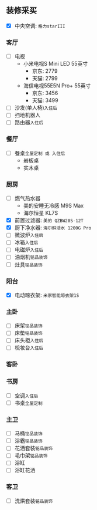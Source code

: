 ## 装修采买
- [x] 中央空调: `格力starIII`

### 客厅
- [ ] 电视
  * 小米电视S Mini LED 55英寸
    + 京东: 2779
    + 天猫: 2799
  * 海信电视55E5N Pro+ 55英寸
    + 京东: 3456
    + 天猫: 3499
- [ ] 沙发(单人椅)`入住后`
- [ ] 扫地机器人
- [ ] 路由器`入住后`

### 餐厅
- [ ] 餐桌`全屋定制 或 入住后`
  * 岩板桌
  * 实木桌

### 厨房
- [ ] 燃气热水器
  * 美的安睡无冷感 M9S Max
  * 海尔恒星 KL7S 
- [x] 前置过滤器: `美的 QZBW20S-12T`
- [x] 厨下净水器: `海尔鲜活水 1200G Pro`
- [ ] 微波炉`入住后`
- [ ] 冰箱`入住后`
- [ ] 电磁炉`入住后`
- [ ] 油烟机`铭品装饰`
- [ ] 灶具`铭品装饰`

### 阳台
- [x] 电动晾衣架: `米家智能晾衣架1S`

### 主卧
- [ ] 床架`铭品装饰`
- [ ] 床垫`铭品装饰`
- [ ] 床头柜`入住后`
- [ ] 梳妆台`入住后`

### 客卧

### 书房
- [ ] 空调`入住后`
- [ ] 书桌`全屋定制`

### 主卫
- [ ] 马桶`铭品装饰`
- [ ] 浴霸`铭品装饰`
- [ ] 花洒套装`铭品装饰`
- [ ] 毛巾架`铭品装饰`
- [ ] 浴缸
- [ ] 浴缸花洒

### 客卫
- [ ] 洗烘套装`铭品装饰`
